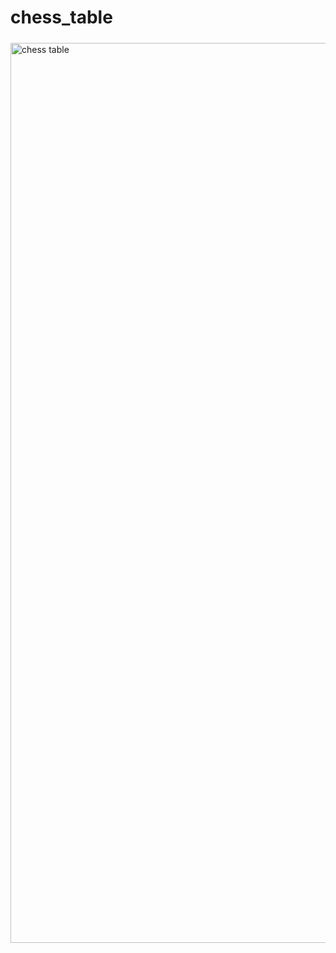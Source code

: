 # chess_table

#####

<img width="1440" alt="chess table" src="https://user-images.githubusercontent.com/89723046/163343686-310223ef-db6a-4dda-a35e-89e85f22a2ef.png">
